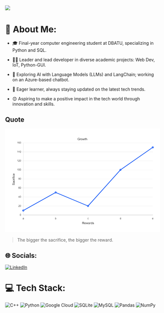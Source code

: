 ![](https://komarev.com/ghpvc/?username=notsointresting&style=for-the-badge&base=200)
---
# 💫 About Me:
- 🎓 Final-year computer engineering student at DBATU, specializing in Python and SQL.

- 👨‍💻 Leader and lead developer in diverse academic projects: Web Dev, IoT, Python-GUI.

- 🚀 Exploring AI with Language Models (LLMs) and LangChain; working on an Azure-based chatbot.

- 🧠 Eager learner, always staying updated on the latest tech trends.

- 😊 Aspiring to make a positive impact in the tech world through innovation and skills.


## Quote
![Bigger the sacrifice, bigger the reward](SR.jpg "Sacrifice and Reward")
> The bigger the sacrifice, the bigger the reward.


## 🌐 Socials:
[![LinkedIn](https://img.shields.io/badge/LinkedIn-%230077B5.svg?logo=linkedin&logoColor=white)](https://www.linkedin.com/in/sahiil/) 

# 💻 Tech Stack:
![C++](https://img.shields.io/badge/c++-%2300599C.svg?style=for-the-badge&logo=c%2B%2B&logoColor=white) ![Python](https://img.shields.io/badge/python-3670A0?style=for-the-badge&logo=python&logoColor=ffdd54) ![Google Cloud](https://img.shields.io/badge/Google%20Cloud-%234285F4.svg?style=for-the-badge&logo=google-cloud&logoColor=white) ![SQLite](https://img.shields.io/badge/sqlite-%2307405e.svg?style=for-the-badge&logo=sqlite&logoColor=white) ![MySQL](https://img.shields.io/badge/mysql-%2300f.svg?style=for-the-badge&logo=mysql&logoColor=white) ![Pandas](https://img.shields.io/badge/pandas-%23150458.svg?style=for-the-badge&logo=pandas&logoColor=white) ![NumPy](https://img.shields.io/badge/numpy-%23013243.svg?style=for-the-badge&logo=numpy&logoColor=white)





